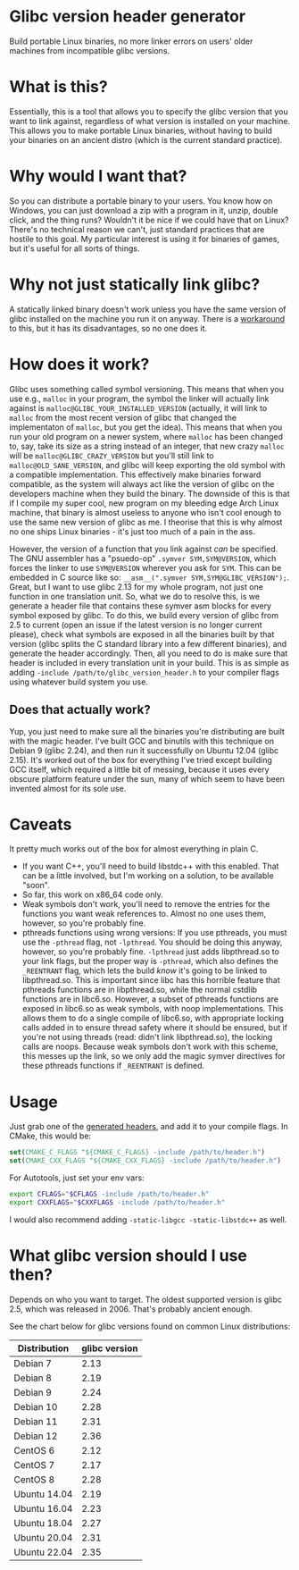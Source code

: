 # Glibc version header generator
Build portable Linux binaries, no more linker errors on users' older machines from incompatible glibc versions.

# What is this?
Essentially, this is a tool that allows you to specify the glibc version that you want to link against, regardless of what version is installed on your machine.
This allows you to make portable Linux binaries, without having to build your binaries on an ancient distro (which is the current standard practice).

# Why would I want that?
So you can distribute a portable binary to your users. You know how on Windows, you can just download a zip with a program in it, unzip, double click, and the thing runs? Wouldn't it be nice if we could have that on Linux? 
There's no technical reason we can't, just standard practices that are hostile to this goal.
My particular interest is using it for binaries of games, but it's useful for all sorts of things.

# Why not just statically link glibc?
A statically linked binary doesn't work unless you have the same version of glibc installed on the machine you run it on anyway. There is a [workaround](https://sourceware.org/glibc/wiki/FAQ#Even_statically_linked_programs_need_some_shared_libraries_which_is_not_acceptable_for_me.__What_can_I_do.3F) to this, but it has its disadvantages, so no one does it.


# How does it work?
Glibc uses something called symbol versioning. This means that when you use e.g., `malloc` in your program, the symbol the linker will actually link against is `malloc@GLIBC_YOUR_INSTALLED_VERSION` (actually, it will link to `malloc` from the most recent version of glibc that changed the implementaton of `malloc`, but you get the idea). 
This means that when you run your old program on a newer system, where `malloc` has been changed to, say, take its size as a string instead of an integer, that new crazy `malloc` will be `malloc@GLIBC_CRAZY_VERSION` but you'll still link to `malloc@OLD_SANE_VERSION`, and glibc will keep exporting the old symbol with a compatible implementation.
This effectively make binaries forward compatible, as the system will always act like the version of glibc on the developers machine when they build the binary.
The downside of this is that if I compile my super cool, new program on my bleeding edge Arch Linux machine, that binary is almost useless to anyone who isn't cool enough to use the same new version of glibc as me. 
I theorise that this is why almost no one ships Linux binaries - it's just too much of a pain in the ass.

However, the version of a function that you link against _can_ be specified.
The GNU assembler has a "psuedo-op" `.symver SYM,SYM@VERSION`, which forces the linker to use `SYM@VERSION` wherever you ask for `SYM`. 
This can be embedded in C source like so: `__asm__(".symver SYM,SYM@GLIBC_VERSION");`.
Great, but I want to use glibc 2.13 for my whole program, not just one function in one translation unit.
So, what we do to resolve this, is we generate a header file that contains these symver asm blocks for every symbol exposed by glibc.
To do this, we build every version of glibc from 2.5 to current (open an issue if the latest version is no longer current please), check what symbols are exposed in all the binaries built by that version (glibc splits the C standard library into a few different binaries), and generate the header accordingly. 
Then, all you need to do is make sure that header is included in every translation unit in your build.
This is as simple as adding `-include /path/to/glibc_version_header.h` to your compiler flags using whatever build system you use.

## Does that actually work?
Yup, you just need to make sure all the binaries you're distributing are built with the magic header.
I've built GCC and binutils with this technique on Debian 9 (glibc 2.24), and then run it successfully on Ubuntu 12.04 (glibc 2.15).
It's worked out of the box for everything I've tried except building GCC itself, which required a little bit of messing, because it uses every obscure platform feature under the sun, many of which seem to have been invented almost for its sole use.

# Caveats
It pretty much works out of the box for almost everything in plain C.
- If you want C++, you'll need to build libstdc++ with this enabled. That can be a little involved, but I'm working on a solution, to be available "soon".
- So far, this work on x86\_64 code only.
- Weak symbols don't work, you'll need to remove the entries for the functions you want weak references to. Almost no one uses them, however, so you're probably fine.
- pthreads functions using wrong versions: If you use pthreads, you must use the `-pthread` flag, not `-lpthread`. You should be doing this anyway, however, so you're probably fine.
  `-lpthread` just adds libpthread.so to your link flags, but the proper way is `-pthread`, which also defines the `_REENTRANT` flag, which lets the build _know_ it's going to be linked to libpthread.so. This is important since libc has this horrible feature that pthreads functions are in libpthread.so, while the normal cstdlib functions are in libc6.so. However, a subset of pthreads functions are exposed in libc6.so as weak symbols, with noop implementations. This allows them to do a single compile of libc6.so, with appropriate locking calls added in to ensure thread safety where it should be ensured, but if you're not using threads (read: didn't link libpthread.so), the locking calls are noops. Because weak symbols don't work with this scheme, this messes up the link, so we only add the magic symver directives for these pthreads functions if `_REENTRANT` is defined.

# Usage
Just grab one of the [generated headers](version_headers), and add it to your compile flags.
In CMake, this would be:
```cmake
set(CMAKE_C_FLAGS "${CMAKE_C_FLAGS} -include /path/to/header.h")
set(CMAKE_CXX_FLAGS "${CMAKE_CXX_FLAGS} -include /path/to/header.h")
```

For Autotools, just set your env vars:
```bash
export CFLAGS="$CFLAGS -include /path/to/header.h"
export CXXFLAGS="$CXXFLAGS -include /path/to/header.h"
```

I would also recommend adding `-static-libgcc -static-libstdc++` as well.

# What glibc version should I use then?
Depends on who you want to target. The oldest supported version is glibc 2.5, which was released in 2006. That's probably ancient enough.

See the chart below for glibc versions found on common Linux distributions:
 
| Distribution | glibc version |
|--------------|---------------|
| Debian 7     | 2.13          |
| Debian 8     | 2.19          |
| Debian 9     | 2.24          |
| Debian 10    | 2.28          |
| Debian 11    | 2.31          |
| Debian 12    | 2.36          |
| CentOS 6     | 2.12          |
| CentOS 7     | 2.17          |
| CentOS 8     | 2.28          |
| Ubuntu 14.04 | 2.19          |
| Ubuntu 16.04 | 2.23          |
| Ubuntu 18.04 | 2.27          |
| Ubuntu 20.04 | 2.31          |
| Ubuntu 22.04 | 2.35          |
